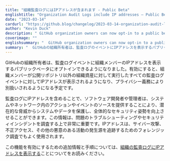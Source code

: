 ```yaml
---
title: "組織監査ログにはIPアドレスが含まれます - Public Beta"
englishtitle: "Organization Audit Logs include IP addresses – Public Beta"
date: "2023-03-14"
cardurl: "https://github.blog/changelog/2023-03-14-organization-audit-logs-include-ip-addresses-public-beta"
author: "Kevin Duck"
description: " GitHub organization owners can now opt-in to a public beta to display organization members' IP addresseses in audit logs events. When enabled, IP addresses will be displayed for all audit log events performed by organization members on organization assets other than public repositories, which will be treated differently due to privacy obligations.  The inclusion of IP addresses in audit logs helps software developers and administrators protect their systems and data from potential threats and improve their overall security posture by providing the source of an action or event within a system or network. This information is crucial for troubleshooting issues or investigating security incidents. IP addresses are often used in forensic investigations to trace the origin of cyberattacks, unauthorized access, or other malicious activities.  For additional information and instructions for enabling this feature, read about displaying IP addresses in the audit log for your organization.  "
coverimage: ""
englishsummary: "  GitHub organization owners can now opt-in to a public beta to display IP addresses in audit logs events, which helps protect systems and data from potential threats and improves overall security posture."
summary: "  GitHubの組織所有者は、監査ログのイベントにIPアドレスを表示するパブリックベータにオプトインできるようになり、潜在的な脅威からシステムやデータを保護し、全体的なセキュリティ態勢を改善することができます。"
---
```


<p>GitHubの組織所有者は、監査ログイベントに組織メンバーのIPアドレスを表示するパブリックベータにオプトインできるようになりました。有効にすると、組織メンバーが公開リポジトリ以外の組織資産に対して実行したすべての監査ログイベントに対してIPアドレスが表示されるようになり、プライバシー義務により別扱いされるようになる予定です。</p>
<p>監査ログにIPアドレスを含めることで、ソフトウェア開発者や管理者は、システムやネットワーク内のアクションやイベントのソースを提供することにより、潜在的な脅威からシステムやデータを保護し、全体的なセキュリティ姿勢を向上させることができます。この情報は、問題のトラブルシューティングやセキュリティインシデントを調査する上で非常に重要です。IPアドレスは、サイバー攻撃、不正アクセス、その他の悪意のある活動の発生源を追跡するためのフォレンジック調査でもよく使用されます。</p>
<p>この機能を有効にするための追加情報と手順については、<a href="https://docs.github.com/en/enterprise-cloud@latest/organizations/keeping-your-organization-secure/managing-security-settings-for-your-organization/displaying-ip-addresses-in-the-audit-log-for-your-organization">組織の監査ログにIPアドレスを表示する</a>ことについてをお読みください。</p>



